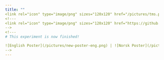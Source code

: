 ```yaml
---
title: ""
<link rel="icon" type="image/png" sizes="120x120" href="/pictures/tms.png"/>
<!---
<link rel="icon" type="image/png" sizes="120x120" href="https://github.com/uitpsypro/1/blob/main/pictures/tms.png?raw=true"/>
-->
<!---
# This experiment is now finished! 

![English Poster](/pictures/new-poster-eng.png) | ![Norsk Poster](/pictures/new-poster-nor.png) 
-->
---
```



<!---
<br/>

# Experiment about attention
# [For **English** click here.](https://uitpsypro.github.io/1/eng/info)
<br/>

# Eksperiment om oppmerksomhet
# [For **Norsk** trykk her.](https://uitpsypro.github.io/1/nor/info)
<br/>


![English poster 2](/pictures/10_poster_eng.png) | ![Norsk poster 2](/pictures/10_poster_nor.png) 
![English poster](/pictures/poster_eng1.png) | ![Norsk poster](/pictures/poster_nor1.png) 
-->
<!---
![Norsk poster](/pictures/1-nor-poster-2.png)


![test](/pictures/poster.png)
-->
